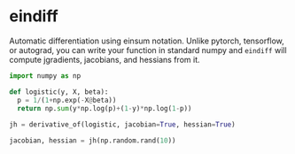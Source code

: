 # eindiff
Automatic differentiation using einsum notation. Unlike pytorch, tensorflow, or autograd, you can write your function in standard numpy and `eindiff` will compute jgradients, jacobians, and hessians from it.

```python
import numpy as np

def logistic(y, X, beta):
  p = 1/(1+np.exp(-X@beta))
  return np.sum(y*np.log(p)+(1-y)*np.log(1-p))
  
jh = derivative_of(logistic, jacobian=True, hessian=True)

jacobian, hessian = jh(np.random.rand(10))
```

